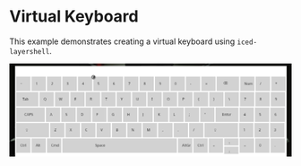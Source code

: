 # Virtual Keyboard

This example demonstrates creating a virtual keyboard using `iced-layershell`.

![Example](./misc/virtual_keyboard.png)